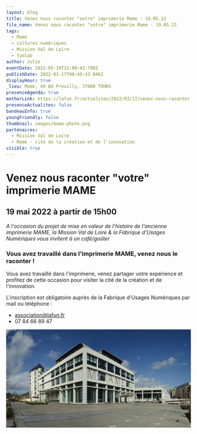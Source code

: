 ```yaml
---
layout: blog
title: Venez nous raconter "votre" imprimerie Mame - 19.05.22
file_name: Venez nous raconter "votre" imprimerie Mame - 19.05.22
tags:
  - Mame
  - cultures numériques
  - Mission Val de Loire
  - funlab
author: Julie
eventDate: 2022-05-19T15:00:43.790Z
publishDate: 2022-03-17T08:49:43.846Z
displayHour: true
_lieu: Mame, 49 Bd Preuilly, 37000 TOURS
presenceAgenda: true
motherLink: https://lafun.fr/actualites/2022/03/17/venez-nous-raconter-votre-imprimerie-mame/
presenceActualites: false
bandeauInfo: true
youngFriendly: false
thumbnail: images/mame-photo.png
partenaires:
  - Mission Val de Loire
  - Mame - cité de la création et de l'innovation
visible: true
---
```

# Venez nous raconter "votre" imprimerie MAME

## 19 mai 2022 à partir de 15h00

*A l'occasion du projet de mise en valeur de l'histoire
de l'ancienne imprimerie MAME, la Mission Val de Loire & la Fabrique d'Usages Numériques vous invitent à un café/goûter*

### Vous avez travaillé dans l'imprimerie MAME, venez nous le raconter !

Vous avez travaillé dans l'imprimerie, venez partager votre expérience et profitez de cette occasion pour visiter la cité de la création et de l'innovation.

L'inscription est obligatoire auprès de la Fabrique d'Usages Numériques par mail ou téléphone :

* association@lafun.fr
* 07 84 66 89 47

![](images/mame-photo.png)